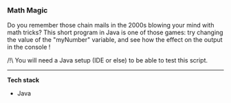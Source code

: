 ### Math Magic ###

Do you remember those chain mails in the 2000s blowing your mind with math tricks? 
This short program in Java is one of those games: try changing the value of the "myNumber" variable, and see how the effect on the output in the console !

/!\ You will need a Java setup (IDE or else) to be able to test this script. 

---

__Tech stack__
- Java
